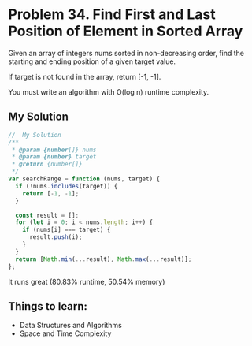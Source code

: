 # Problem 34. Find First and Last Position of Element in Sorted Array

Given an array of integers nums sorted in non-decreasing order, find the starting and ending position of a given target value.

If target is not found in the array, return [-1, -1].

You must write an algorithm with O(log n) runtime complexity.

## My Solution

```js
//  My Solution
/**
 * @param {number[]} nums
 * @param {number} target
 * @return {number[]}
 */
var searchRange = function (nums, target) {
  if (!nums.includes(target)) {
    return [-1, -1];
  }

  const result = [];
  for (let i = 0; i < nums.length; i++) {
    if (nums[i] === target) {
      result.push(i);
    }
  }
  return [Math.min(...result), Math.max(...result)];
};
```

It runs great (80.83% runtime, 50.54% memory)

## Things to learn:

- Data Structures and Algorithms
- Space and Time Complexity
